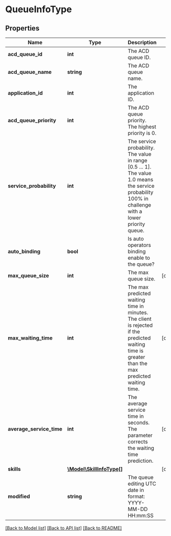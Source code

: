 # QueueInfoType

## Properties
Name | Type | Description | Notes
------------ | ------------- | ------------- | -------------
**acd_queue_id** | **int** | The ACD queue ID. | 
**acd_queue_name** | **string** | The ACD queue name. | 
**application_id** | **int** | The application ID. | 
**acd_queue_priority** | **int** | The ACD queue priority. The highest priority is 0. | 
**service_probability** | **int** | The service probability. The value in range [0.5 ... 1]. The value 1.0 means the service probability 100% in challenge with a lower priority queue. | 
**auto_binding** | **bool** | Is auto operators binding enable to the queue? | 
**max_queue_size** | **int** | The max queue size. | [optional] 
**max_waiting_time** | **int** | The max predicted waiting time in minutes. The client is rejected if the predicted waiting time is greater than the max predicted waiting time. | [optional] 
**average_service_time** | **int** | The average service time in seconds. The parameter corrects the waiting time prediction. | [optional] 
**skills** | [**\Model\SkillInfoType[]**](SkillInfoType.md) |  | [optional] 
**modified** | **string** | The queue editing UTC date in format: YYYY-MM-DD HH:mm:SS | 

[[Back to Model list]](../README.md#documentation-for-models) [[Back to API list]](../README.md#documentation-for-api-endpoints) [[Back to README]](../README.md)


